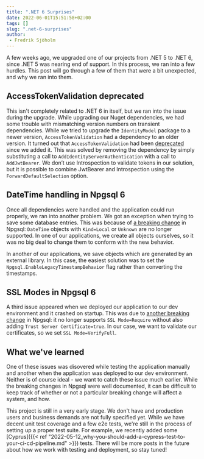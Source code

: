 ```yaml
---
title: ".NET 6 Surprises"
date: 2022-06-01T15:51:58+02:00
tags: []
slug: ".net-6-surprises"
author:
 - Fredrik Sjöholm
---
```


A few weeks ago, we upgraded one of our projects from .NET 5 to .NET 6, since .NET 5 was nearing end of support. In this process, we ran into a few hurdles. This post will go through a few of them that were a bit unexpected, and why we ran into them. 

## AccessTokenValidation deprecated

This isn't completely related to .NET 6 in itself, but we ran into the issue during the upgrade. While upgrading our Nuget dependencies, we had some trouble with mismatching version numbers on transient dependencies. While we tried to upgrade the `IdentityModel` package to a newer version, `AccessTokenValidation` had a dependency to an older version. It turned out that `AccessTokenValidation` had been [deprecated](https://leastprivilege.com/2020/07/06/flexible-access-token-validation-in-asp-net-core/) since we added it. This was solved by removing the dependency by simply substituting a call to `AddIdentityServerAuthentication` with a call to `AddJwtBearer`. We don’t use Introspection to validate tokens in our solution, but it is possible to combine JwtBearer and Introspection using the `ForwardDefaultSelection` option. 

## DateTime handling in Npgsql 6

Once all dependencies were handled and the application could run properly, we ran into another problem. We got an exception when trying to save some database entries. This was because of [a breaking change](https://www.npgsql.org/doc/release-notes/6.0.html#major-changes-to-timestamp-mapping) in Npgsql: `DateTime` objects with `Kind=Local` or `Unknown` are no longer supported. In one of our applications, we create all objects ourselves, so it was no big deal to change them to conform with the new behavior. 

In another of our applications, we save objects which are generated by an external library. In this case, the easiest solution was to set the `Npgsql.EnableLegacyTimestampBehavior` flag rather than converting the timestamps. 

## SSL Modes in Npgsql 6

A third issue appeared when we deployed our application to our dev environment and it crashed on startup. This was due to [another breaking change](https://www.npgsql.org/doc/release-notes/6.0.html#changes-to-ssl-configuration-ssl-moderequire) in Npgsql: it no longer supports `SSL Mode=Require` without also adding `Trust Server Certificate=true`. In our case, we want to validate our certificates, so we set `SSL Mode=VerifyFull`. 


## What we've learned

One of these issues was disovered while testing the application manually and another when the application was deployed to our dev environment. Neither is of course ideal - we want to catch these issue much earlier. While the breaking changes in Npgsql were well documented, it can be difficult to keep track of whether or not a particular breaking change will affect a system, and how. 

This project is still in a very early stage. We don't have and production users and business demands are not fully specified yet. While we have decent unit test coverage and a few e2e tests, we're still in the process of setting up a proper test suite. For example, we recently added some [Cyprus]({{< ref "2022-05-12_why-you-should-add-a-cypress-test-to-your-ci-cd-pipeline.md" >}}) tests. There will be more posts in the future about how we work with testing and deployment, so stay tuned!